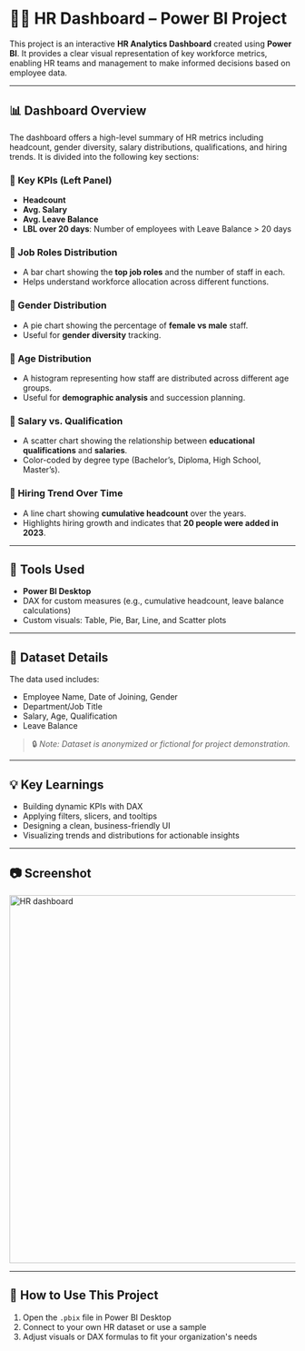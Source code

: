 # 🧑‍💼 HR Dashboard – Power BI Project

This project is an interactive **HR Analytics Dashboard** created using **Power BI**. It provides a clear visual representation of key workforce metrics, enabling HR teams and management to make informed decisions based on employee data.

---

## 📊 Dashboard Overview

The dashboard offers a high-level summary of HR metrics including headcount, gender diversity, salary distributions, qualifications, and hiring trends. It is divided into the following key sections:

### 🔹 Key KPIs (Left Panel)
- **Headcount**
- **Avg. Salary**
- **Avg. Leave Balance**
- **LBL over 20 days**: Number of employees with Leave Balance > 20 days 

### 🔹 Job Roles Distribution
- A bar chart showing the **top job roles** and the number of staff in each.
- Helps understand workforce allocation across different functions.

### 🔹 Gender Distribution
- A pie chart showing the percentage of **female vs male** staff.
- Useful for **gender diversity** tracking.

### 🔹 Age Distribution
- A histogram representing how staff are distributed across different age groups.
- Useful for **demographic analysis** and succession planning.

### 🔹 Salary vs. Qualification
- A scatter chart showing the relationship between **educational qualifications** and **salaries**.
- Color-coded by degree type (Bachelor’s, Diploma, High School, Master’s).

### 🔹 Hiring Trend Over Time
- A line chart showing **cumulative headcount** over the years.
- Highlights hiring growth and indicates that **20 people were added in 2023**.

---

## 📌 Tools Used
- **Power BI Desktop**
- DAX for custom measures (e.g., cumulative headcount, leave balance calculations)
- Custom visuals: Table, Pie, Bar, Line, and Scatter plots

---

## 📁 Dataset Details
The data used includes:
- Employee Name, Date of Joining, Gender
- Department/Job Title
- Salary, Age, Qualification
- Leave Balance

> 🔒 *Note: Dataset is anonymized or fictional for project demonstration.*

---

## 💡 Key Learnings
- Building dynamic KPIs with DAX
- Applying filters, slicers, and tooltips
- Designing a clean, business-friendly UI
- Visualizing trends and distributions for actionable insights

---

## 📷 Screenshot
<img width="1152" height="648" alt="HR dashboard" src="https://github.com/user-attachments/assets/826f822a-8336-4f25-9e25-da5cdb47ed44" />

---

## 🚀 How to Use This Project
1. Open the `.pbix` file in Power BI Desktop
2. Connect to your own HR dataset or use a sample
3. Adjust visuals or DAX formulas to fit your organization's needs
